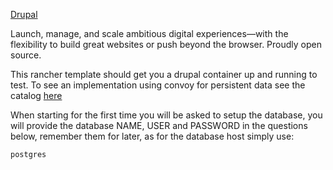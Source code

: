 [Drupal](https://www.drupal.org/)

Launch, manage, and scale ambitious digital experiences—with the
flexibility to build great websites or push beyond the browser. Proudly
open source.

This rancher template should get you a drupal container up and running
to test.  To see an implementation using convoy for persistent data see
the catalog [here](https://github.com/webhostingcoopteam/whc-catalog)

When starting for the first time you will be asked to setup the
database, you will provide the database NAME, USER and PASSWORD in the questions below,
remember them for later, as for the database host simply use:

```
postgres
```
